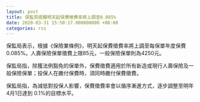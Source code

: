 ```yaml
---
layout: post
title: 保監局提醒明天起保費徵費率將上調至0.085%
date: 2020-03-31 15:50:17.000000000 +08:00
categories: rss
---
```


保監局表示，根據《保險業條例》，明天起保費徵費率將上調至每保單年度保費0.085%。人壽保險保單徵費上限85元，一般保險保單則為4250元。

保監局指，除獲法例豁免的保單外，保費徵費適用於所有新造或現行人壽保險及一般保險保單；投保人在繳付保費時，須同時繳付保費徵費。

保監局指，為減低對投保人影響，保費徵費率會以循序漸進方式，逐步調整至明年4月1日達到 0.1%的目標水平。
